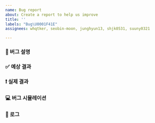 ```yaml
---
name: Bug report
about: Create a report to help us improve
title: ''
labels: "Bug\U0001F41E"
assignees: whqtker, seobin-moon, junghyun13, shjk0531, suuny0321

---
```


### 🐞 버그 설명

### ✅ 예상 결과

### ❗ 실제 결과

### 💻 버그 시뮬레이션

### 📄 로그
